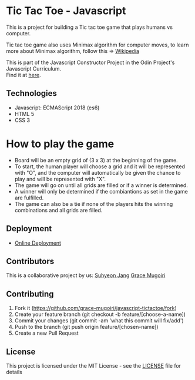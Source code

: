 # Tic Tac Toe - Javascript
This is a project for building a Tic tac toe game that plays humans vs computer.

Tic tac toe game also uses Minimax algorithm for computer moves, to learn more about Minimax algorithm, follow this => [Wikipedia](https://en.wikipedia.org/wiki/Minimax)

This is part of the Javascript Constructor Project in the Odin Project's Javascript Curriculum. <br />
Find it at [here](https://www.theodinproject.com/courses/javascript/lessons/tic-tac-toe-javascript).

## Technologies
- Javascript: ECMAScript 2018 (es6)
- HTML 5
- CSS 3

# How to play the game
- Board will be an empty grid of (3 x 3) at the beginning of the game.
- To start, the human player will choose a grid and it will be represented with "O", and
	the computer will automatically be given the chance to play and will be represented with "X".
- The game will go on until all grids are filled or if a winner is determined.
- A winner will only be determined if the combiantions as set in the game are fulfilled.
- The game can also be a tie if none of the players hits the winning combinations and all grids are filled.

## Deployment

- [Online Deployment](https://grace-mugoiri.github.io/javascript-tictactoe/index.html)

## Contributors

This is a collaborative project by us: [Suhyeon Jang](https://github.com/shjang7) [Grace Mugoiri](https://github.com/grace-mugoiri)

## Contributing

1. Fork it (https://github.com/grace-mugoiri/javascript-tictactoe/fork)
2. Create your feature branch (git checkout -b feature/[choose-a-name])
3. Commit your changes (git commit -am 'what this commit will fix/add')
4. Push to the branch (git push origin feature/[chosen-name])
5. Create a new Pull Request

## License

This project is licensed under the MIT License - see the [LICENSE](./LICENSE) file for details
